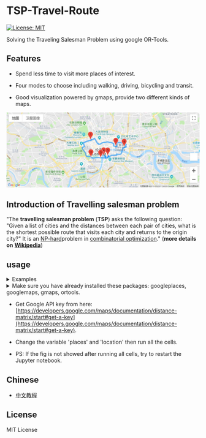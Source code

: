 # TSP-Travel-Route

[![License: MIT](https://img.shields.io/badge/License-MIT-yellow.svg)](https://opensource.org/licenses/MIT)

Solving the Traveling Salesman Problem using google OR-Tools.

## Features

* Spend less time to visit more places of interest.

* Four modes to choose including walking, driving, bicycling and transit.

* Good visualization powered by gmaps, provide two different kinds of maps.

![route showed on the map](googlemap.JPG)

## Introduction of Travelling salesman problem

"The **travelling salesman problem** (**TSP**) asks the following question: "Given a list of cities and the distances between each pair of cities, what is the shortest possible route that visits each city and returns to the origin city?" It is an [NP-hard](https://en.wikipedia.org/wiki/NP-hardness)problem in [combinatorial optimization](https://en.wikipedia.org/wiki/Combinatorial_optimization)." (**more details on** [**Wikipedia**](https://en.wikipedia.org/wiki/Travelling_salesman_problem))

## usage

<details>
<summary>Examples</summary>

```js
const Pall = collectInto(Promise.all.bind(Promise));
let p1 = Promise.resolve(1);
let p2 = Promise.resolve(2);
let p3 = new Promise(resolve => setTimeout(resolve, 2000, 3));
Pall(p1, p2, p3).then(console.log); // [1, 2, 3] (after about 2 seconds)
```

</details>


<details>
<summary>Make sure you have already installed these packages: googleplaces, googlemaps, gmaps, ortools.</summary>

* python-google-places 1.4.1: [`pip install python-google-places`](#pip install python-google-places)
* googlemaps 3.0.2: [`pip install googlemaps`](#pip install googlemaps)
* gmaps 0.8.4: [`pip install gmaps`](#pip install gmaps)
* OR-Tools v7.0 (2019-03): [`python -m pip install --upgrade --user`](#python -m pip install --upgrade --user)

</details>

* Get Google API key from here: [https://developers.google.com/maps/documentation/distance-matrix/start#get-a-key](https://developers.google.com/maps/documentation/distance-matrix/start#get-a-key).

* Change the variable 'places' and 'location' then run all the cells.

* PS: If the fig is not showed after running all cells, try to restart the Jupyter notebook.

## Chinese

* [中文教程](https://luochang.ink/2019/04/09/%E7%94%A8Jupyter-notebook%E8%A7%84%E5%88%92%E6%97%85%E8%A1%8C%E8%B7%AF%E7%BA%BF/)

## License
MIT License
